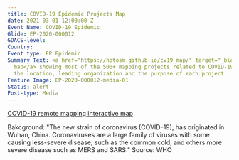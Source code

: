 ```yaml
---
title: COVID-19 Epidemic Projects Map
date: 2021-03-01 12:00:00 Z
Event Name: COVID-19 Epidemic
Glide: EP-2020-000012
GDACS-level: 
Country: 
Event type: EP Epidemic
Summary Text: <a href="https://hotosm.github.io/cv19_map/" target="_blank">Interactive
  map</a> showing most of the 500+ mapping projects related to COVID-19. It shows
  the location, leading organization and the purpose of each project.
Feature Image: EP-2020-000012-media-01
Status: alert
Post-type: Media
---
```


<a href="https://hotosm.github.io/cv19_map/" target="_blank">COVID-19 remote mapping interactive map</a>

 Bakcground: "The new strain of coronavirus (COVID-19), has originated in Wuhan, China. Coronaviruses are a large family of viruses with some causing less-severe disease, such as the common cold, and others more severe disease such as MERS and SARS." Source: WHO